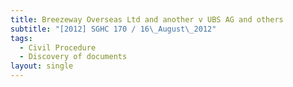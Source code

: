 ```yaml
---
title: Breezeway Overseas Ltd and another v UBS AG and others
subtitle: "[2012] SGHC 170 / 16\_August\_2012"
tags:
  - Civil Procedure
  - Discovery of documents
layout: single
---
```


